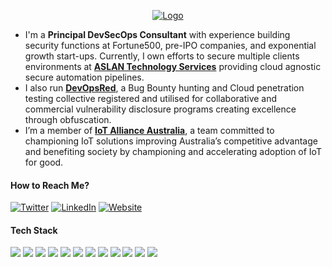 <p align="center">
    <a href="https://ASLANTechnology.com.au/">
        <picture>
            <source media="(prefers-color-scheme: dark)" srcset="https://aslantechnology.com.au/img/services.jpg">
            <img alt="Logo" src="https://aslantechnology.com.au/img/services.jpg">
        </picture>
    </a>
</p>

* I'm a <strong>Principal DevSecOps Consultant</strong> with experience building security functions at Fortune500,
pre-IPO companies, and exponential growth start-ups. Currently, I own efforts to secure multiple clients environments at
<a href='https://ASLANTechnology.com.au//' target='_blank'><strong>ASLAN Technology Services</strong></a> providing
cloud agnostic secure automation pipelines.
* I also run <a href='https://DevOps.red/' target='_blank'><strong>DevOpsRed</strong></a>, a Bug Bounty hunting and
Cloud penetration testing collective registered and utilised for collaborative and commercial vulnerability disclosure
programs creating excellence through obfuscation.
* I’m a member of <a href='https://iot.org.au/' target='_blank'><strong> IoT Alliance Australia</strong></a>, a team
committed to championing IoT solutions improving Australia’s competitive advantage and benefiting society by championing
and accelerating adoption of IoT for good.

#### How to Reach Me?

[![Twitter](https://img.shields.io/badge/-TWITTER-7700B5?style=for-the-badge&logo=twitter&logoColor=white)](https://twitter.com/aslantechiot)
[![LinkedIn](https://img.shields.io/badge/-LINKEDIN-0077B5?style=for-the-badge&logo=linkedin&logoColor=white)](https://www.linkedin.com/in/tommyblack1984/)
[![Website](https://img.shields.io/badge/-WEBSITE-0077B5?style=for-the-badge&logo=jekyll&logoColor=white)](https://aslantechnology.com.au)

#### Tech Stack

<img
    src="https://img.shields.io/badge/AWS%20-%23FF9900.svg?&style=for-the-badge&logo=amazon-aws&logoColor=white" />&nbsp;<img
    src="https://img.shields.io/badge/Google%20Cloud%20-%234285F4.svg?&style=for-the-badge&logo=google-cloud&logoColor=white" />&nbsp;<img
    src="https://img.shields.io/badge/azure%20-%230072C6.svg?&style=for-the-badge&logo=azure-devops&logoColor=white" />&nbsp;<img
    src="https://img.shields.io/badge/docker%20-%230db7ed.svg?&style=for-the-badge&logo=docker&logoColor=white" />&nbsp;<img
    src="https://img.shields.io/badge/kubernetes%20-%23326ce5.svg?&style=for-the-badge&logo=kubernetes&logoColor=white" />&nbsp;<img
    src="https://img.shields.io/badge/rancher%20-%230db7ed.svg?&style=for-the-badge&logo=rancher&logoColor=white" />&nbsp;<img
    src="https://img.shields.io/badge/terraform-%235835CC.svg?style=for-the-badge&logo=terraform&logoColor=white" />&nbsp;<img
    src="https://img.shields.io/badge/VAULT-%235835CC.svg?style=for-the-badge&logo=Vault&logoColor=white" />&nbsp;<img
    src="https://img.shields.io/badge/Packer-%235835CC.svg?style=for-the-badge&logo=packer&logoColor=white" />&nbsp;<img
    src="https://img.shields.io/badge/consul-%235835CC.svg?style=for-the-badge&logo=consul&logoColor=white" />&nbsp;<img
    src="https://img.shields.io/badge/javascript-%234285F4.svg?style=for-the-badge&logo=javascript&logoColor=ffdd54" />&nbsp;<img
    src="https://img.shields.io/badge/python-3670A0?style=for-the-badge&logo=python&logoColor=ffdd54" />
